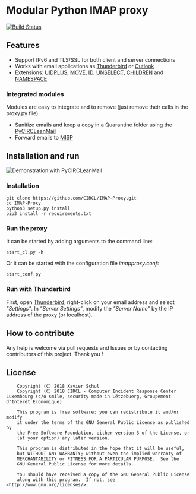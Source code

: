 # Modular Python IMAP proxy

[![Build Status](https://travis-ci.org/CIRCL/IMAP-Proxy.svg?branch=master)](https://travis-ci.org/CIRCL/IMAP-Proxy)

## Features

* Support IPv6 and TLS/SSL for both client and server connections
* Works with email applications as [Thunderbird](https://www.mozilla.org/en-US/thunderbird/) or [Outlook](https://outlook.live.com/owa/)
* Extensions: [UIDPLUS](https://rfc-editor.org/rfc/rfc4315.txt), [MOVE](https://rfc-editor.org/rfc/rfc6851.txt), [ID](https://rfc-editor.org/rfc/rfc2971.txt), [UNSELECT](https://rfc-editor.org/rfc/rfc3691.txt), [CHILDREN](https://rfc-editor.org/rfc/rfc3348.txt) and [NAMESPACE](https://rfc-editor.org/rfc/rfc2342.txt)

### Integrated modules

Modules are easy to integrate and to remove (just remove their calls in the proxy.py file).

* Sanitize emails and keep a copy in a Quarantine folder using the [PyCIRCLeanMail](https://github.com/CIRCL/PyCIRCLeanMail)
* Forward emails to [MISP](https://github.com/misp)

## Installation and run

![Demonstration with PyCIRCLeanMail](demo.gif)

### Installation

```
git clone https://github.com/CIRCL/IMAP-Proxy.git
cd IMAP-Proxy
python3 setup.py install
pip3 install -r requirements.txt
```

### Run the proxy

It can be started by adding arguments to the command line:
```
start_cl.py -h
```

Or it can be started with the configuration file *imapproxy.conf*:
```
start_conf.py
```

### Run with Thunderbird

First, open [Thunderbird](https://www.mozilla.org/en-US/thunderbird/), right-click on your email address and select *"Settings"*. In *"Server Settings"*, modify the *"Server Name"* by the IP address of the proxy (or localhost).

## How to contribute

Any help is welcome via pull requests and Issues or by contacting contributors of this project. Thank you !

## License

```
    Copyright (C) 2018 Xavier Schul
    Copyright (C) 2018 CIRCL - Computer Incident Response Center Luxembourg (c/o smile, security made in Lëtzebuerg, Groupement d'Intérêt Economique)

    This program is free software: you can redistribute it and/or modify
    it under the terms of the GNU General Public License as published by
    the Free Software Foundation, either version 3 of the License, or
    (at your option) any later version.

    This program is distributed in the hope that it will be useful,
    but WITHOUT ANY WARRANTY; without even the implied warranty of
    MERCHANTABILITY or FITNESS FOR A PARTICULAR PURPOSE.  See the
    GNU General Public License for more details.

    You should have received a copy of the GNU General Public License
    along with this program.  If not, see <http://www.gnu.org/licenses/>.
```